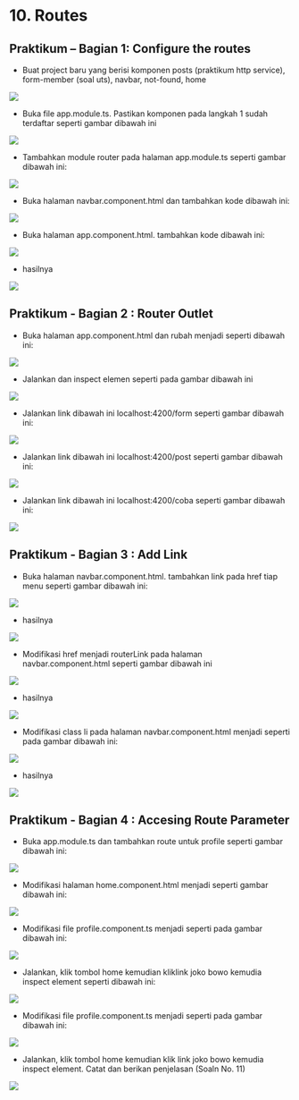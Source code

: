 # 10. Routes

Praktikum – Bagian 1: Configure the routes
---

* Buat project baru yang berisi komponen posts (praktikum http service), form-member (soal uts), navbar, not-found, home

![](img/js10/1.png)

* Buka file app.module.ts. Pastikan komponen pada langkah 1 sudah terdaftar seperti gambar dibawah ini

![](img/js10/2.png)

* Tambahkan module router pada halaman app.module.ts seperti gambar dibawah ini:

![](img/js10/3.png)

* Buka halaman navbar.component.html dan tambahkan kode dibawah ini:

![](img/js10/4.png)

* Buka halaman app.component.html. tambahkan kode dibawah ini:

![](img/js10/5.png)

* hasilnya 

![](img/js10/6.png)


Praktikum - Bagian 2 : Router Outlet
---

* Buka halaman app.component.html dan rubah menjadi seperti dibawah ini:

![](img/js10/7.png)

* Jalankan dan inspect elemen seperti pada gambar dibawah ini

![](img/js10/8.png)

* Jalankan link dibawah ini localhost:4200/form seperti gambar dibawah ini:

![](img/js10/9.png)

* Jalankan link dibawah ini localhost:4200/post seperti gambar dibawah ini:

![](img/js10/10.png)

* Jalankan link dibawah ini localhost:4200/coba seperti gambar dibawah ini:

![](img/js10/11.png)



Praktikum - Bagian 3 : Add Link
----

* Buka halaman navbar.component.html. tambahkan link pada href tiap menu seperti gambar dibawah ini:
 
![](img/js10/12.png)

* hasilnya

![](img/js10/13.png)

* Modifikasi href menjadi routerLink pada halaman navbar.component.html seperti gambar dibawah ini

![](img/js10/14.png)

* hasilnya 

![](img/js10/15.png)

* Modifikasi class li pada halaman navbar.component.html menjadi seperti pada gambar dibawah ini:
 
![](img/js10/16.png)

* hasilnya 

![](img/js10/17.png)




Praktikum - Bagian 4 : Accesing Route Parameter
---

* Buka app.module.ts dan tambahkan route untuk profile seperti gambar dibawah ini:

![](img/js10/18.png)

* Modifikasi halaman home.component.html menjadi seperti gambar dibawah ini:

![](img/js10/19.png)

* Modifikasi file profile.component.ts menjadi seperti pada gambar dibawah ini:

![](img/js10/20.png)

* Jalankan, klik tombol home kemudian kliklink joko bowo kemudia inspect element seperti dibawah ini:

![](img/js10/21.png)

* Modifikasi file profile.component.ts menjadi seperti pada gambar dibawah ini:

![](img/js10/22.png)

* Jalankan, klik tombol home kemudian klik link joko bowo kemudia inspect element. Catat dan berikan penjelasan (Soaln No. 11)

![](img/js10/23.png)
